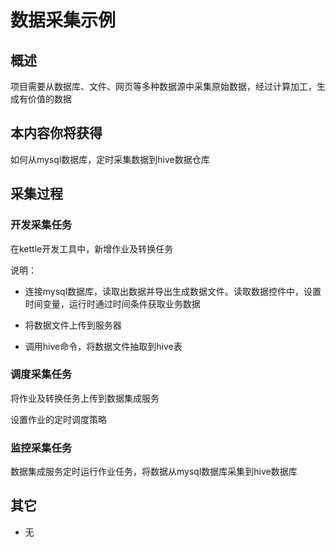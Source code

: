 # 数据采集示例

## 概述

项目需要从数据库、文件、网页等多种数据源中采集原始数据，经过计算加工，生成有价值的数据

## 本内容你将获得

如何从mysql数据库，定时采集数据到hive数据仓库

## 采集过程

### 开发采集任务

在kettle开发工具中，新增作业及转换任务

说明：

- 连接mysql数据库，读取出数据并导出生成数据文件。读取数据控件中，设置时间变量，运行时通过时间条件获取业务数据

- 将数据文件上传到服务器

- 调用hive命令，将数据文件抽取到hive表

### 调度采集任务

将作业及转换任务上传到数据集成服务

设置作业的定时调度策略

### 监控采集任务

数据集成服务定时运行作业任务，将数据从mysql数据库采集到hive数据库



## 其它

- 无